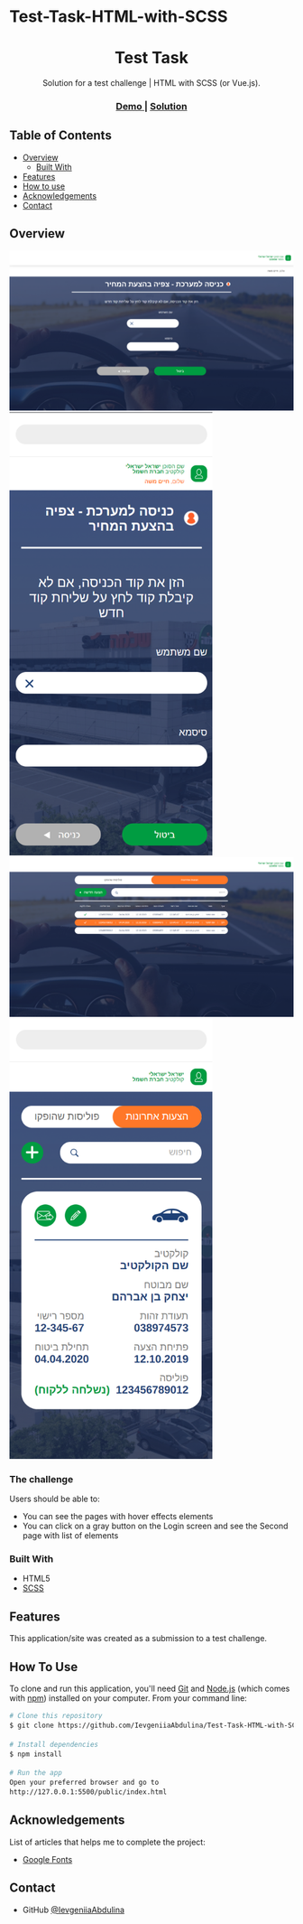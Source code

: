 # Test-Task-HTML-with-SCSS


<h1 align="center">Test Task</h1>

<div align="center">
   Solution for a test  challenge | HTML with SCSS (or Vue.js).
</div>

<div align="center">
  <h3>
    <a href="https://ievgeniiaabdulina.github.io/Test-Task-HTML-with-SCSS/">
      Demo
    </a>
    <span> | </span>
    <a href="https://github.com/IevgeniiaAbdulina/Test-Task-HTML-with-SCSS">
      Solution
    </a>
  </h3>
</div>

<!-- TABLE OF CONTENTS -->

## Table of Contents

- [Overview](#overview)
  - [Built With](#built-with)
- [Features](#features)
- [How to use](#how-to-use)
- [Acknowledgements](#acknowledgements)
- [Contact](#contact)

<!-- OVERVIEW -->

## Overview

<img src="/style/img/screenshots/screenshot-loginpage-desktop.png" width="600">
<img src="/style/img/screenshots/screenshot-loginpage-mobile.png" width="360">
<img src="/style/img/screenshots/screenshot-list-desktop.png" width="600">
<img src="/style/img/screenshots/screenshot-list-mobile.png" width="360">

### The challenge

Users should be able to: 

- You can see the pages with hover effects elements
- You can click on a gray button on the Login screen and see the Second page with list of elements

### Built With

- HTML5
- [SCSS](https://sass-lang.com/)

## Features

This application/site was created as a submission to a test challenge.

## How To Use

To clone and run this application, you'll need [Git](https://git-scm.com) and [Node.js](https://nodejs.org/en/download/) (which comes with [npm](http://npmjs.com)) installed on your computer. From your command line:

```bash
# Clone this repository
$ git clone https://github.com/IevgeniiaAbdulina/Test-Task-HTML-with-SCSS.git

# Install dependencies
$ npm install

# Run the app
Open your preferred browser and go to
http://127.0.0.1:5500/public/index.html
```

## Acknowledgements

List of articles that helps me to complete the project:

- [Google Fonts](https://fonts.google.com/)

## Contact

- GitHub [@IevgeniiaAbdulina](https://github.com/IevgeniiaAbdulina)